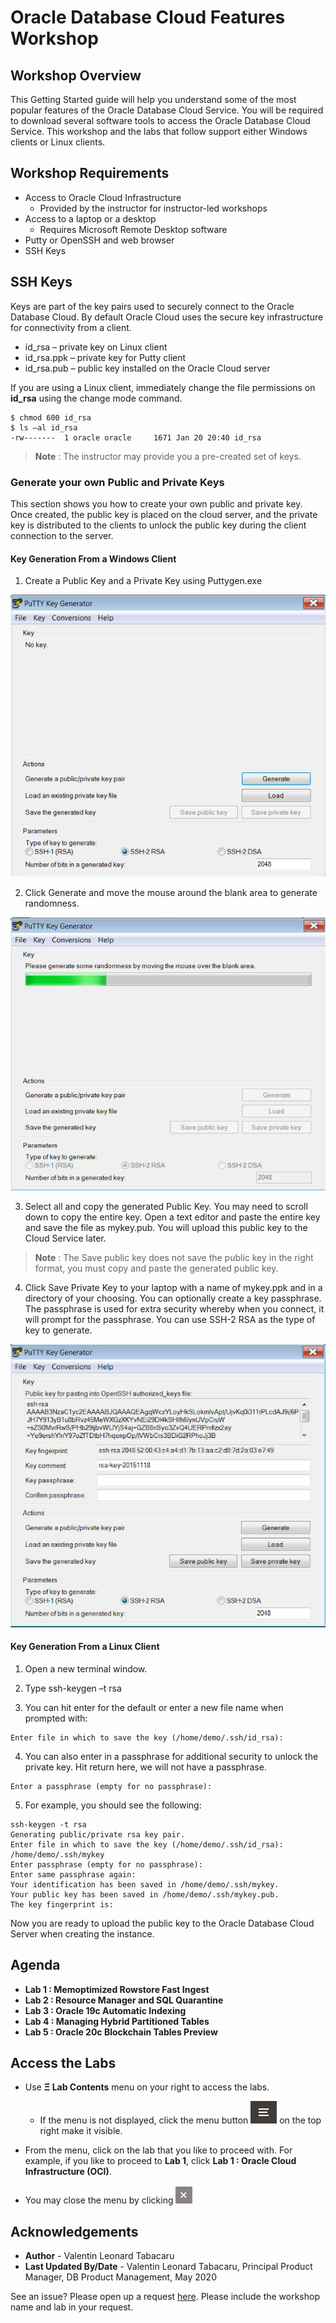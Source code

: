 # Oracle Database Cloud Features Workshop

## Workshop Overview

This Getting Started guide will help you understand some of the most popular features of the Oracle Database Cloud Service.  You will be required to download several software tools to access the Oracle Database Cloud Service.  This workshop and the labs that follow support either Windows clients or Linux clients.

## Workshop Requirements

* Access to Oracle Cloud Infrastructure
    * Provided by the instructor for instructor-led workshops
* Access to a laptop or a desktop
    * Requires Microsoft Remote Desktop software
* Putty or OpenSSH and web browser
* SSH Keys

## SSH Keys

Keys are part of the key pairs used to securely connect to the Oracle Database Cloud.  By default Oracle Cloud uses the secure key infrastructure for connectivity from a client.
- id_rsa – private key on Linux client
- id_rsa.ppk – private key for Putty client
- id_rsa.pub – public key installed on the Oracle Cloud server

If you are using a Linux client, immediately change the file permissions on **id_rsa** using the change mode command.

````
$ chmod 600 id_rsa
$ ls –al id_rsa
-rw-------  1 oracle oracle     1671 Jan 20 20:40 id_rsa
````

>**Note** : The instructor may provide you a pre-created set of keys.

### Generate your own Public and Private Keys

This section shows you how to create your own public and private key.  Once created, the public key is placed on the cloud server, and the private key is distributed to the clients to unlock the public key during the client connection to the server.

#### Key Generation From a Windows Client

1. Create a Public Key and a Private Key using Puttygen.exe

![](./images/puttygen-1.png "")

2. Click Generate and move the mouse around the blank area to generate randomness.

![](./images/puttygen-2.png "")

3. Select all and copy the generated Public Key.  You may need to scroll down to copy the entire key.  Open a text editor and paste the entire key and save the file as mykey.pub.  You will upload this public key to the Cloud Service later.

>**Note** : The Save public key does not save the public key in the right format, you must copy and paste the generated public key.

4. Click Save Private Key to your laptop with a name of mykey.ppk and in a directory of your choosing. You can optionally create a key passphrase.  The passphrase is used for extra security whereby when you connect, it will prompt for the passphrase.  You can use SSH-2 RSA as the type of key to generate.

![](./images/puttygen-3.png "")

#### Key Generation From a Linux Client

1. Open a new terminal window.

2. Type ssh-keygen –t rsa

3. You can hit enter for the default or enter a new file name when prompted with:

````
Enter file in which to save the key (/home/demo/.ssh/id_rsa): 
````

4. You can also enter in a passphrase for additional security to unlock the private key.  Hit return here, we will not have a passphrase.

````
Enter a passphrase (empty for no passphrase):
````

5. For example, you should see the following:

````
ssh-keygen -t rsa
Generating public/private rsa key pair.
Enter file in which to save the key (/home/demo/.ssh/id_rsa): /home/demo/.ssh/mykey
Enter passphrase (empty for no passphrase): 
Enter same passphrase again: 
Your identification has been saved in /home/demo/.ssh/mykey.
Your public key has been saved in /home/demo/.ssh/mykey.pub.
The key fingerprint is:
````

Now you are ready to upload the public key to the Oracle Database Cloud Server when creating the instance.

## Agenda

- **Lab 1 : Memoptimized Rowstore Fast Ingest**
- **Lab 2 : Resource Manager and SQL Quarantine**
- **Lab 3 : Oracle 19c Automatic Indexing**
- **Lab 4 : Managing Hybrid Partitioned Tables**
- **Lab 5 : Oracle 20c Blockchain Tables Preview**

## Access the Labs

- Use **Ξ Lab Contents** menu on your right to access the labs.
    - If the menu is not displayed, click the menu button ![](./images/menu-button.png) on the top right  make it visible.

- From the menu, click on the lab that you like to proceed with. For example, if you like to proceed to **Lab 1**, click **Lab 1 : Oracle Cloud Infrastructure (OCI)**.

- You may close the menu by clicking ![](./images/menu-close.png "")

## Acknowledgements

- **Author** - Valentin Leonard Tabacaru
- **Last Updated By/Date** - Valentin Leonard Tabacaru, Principal Product Manager, DB Product Management, May 2020

See an issue? Please open up a request [here](https://github.com/oracle/learning-library/issues). Please include the workshop name and lab in your request.


